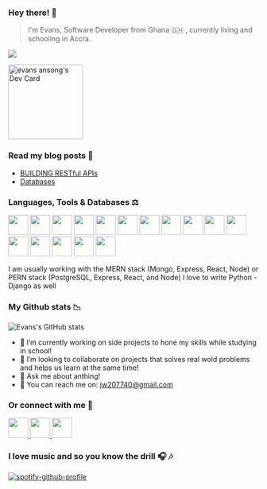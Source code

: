 <h3>Hey there! 👋 </h3>

> I'm Evans, Software Developer from  Ghana 🇬🇭 , currently living and schooling in Accra.

![](https://komarev.com/ghpvc/?username=evans646)

<div style="marginRight:100%" >
   <a href="https://app.daily.dev/EVANS"><img src="https://api.daily.dev/devcards/69ef8c2f6199463f8000f978a7e11702.png?r=1xb" width="150" alt="evans ansong's Dev Card"/></a>
</div>

<h3>
    Read my blog posts 🔖 
</h3>
<ul style="listStyle:none" >
    <li>
        <a href="https://evansblog.hashnode.dev/building-restful-apis" target="_blank">BUILDING RESTful APIs</a>
    </li>
    <li>
        <a href="https://evansblog.hashnode.dev/databases"  target="_blank">Databases</a>
    </li>
</ul>
<h3>
  Languages, Tools & Databases ⚖️
</h3>

<p align='left' dir='auto'>
<img src="https://img.icons8.com/color/48/000000/html-5--v2.png" width="40" height="40"/>
<img src="https://img.icons8.com/color/50/000000/css3.png" width="40" height="40"/>
<img src="https://img.icons8.com/color/48/000000/javascript--v1.png"width="40" height="40" />
<img src="https://img.icons8.com/color/48/000000/bootstrap.png" width="40" height="40"/>
<img src="https://img.icons8.com/color/50/000000/sass.png"  width="40" height="40"/>
<img src="https://img.icons8.com/color/48/000000/material-ui.png"  width="40" height="40"/>
<img src="https://img.icons8.com/doodle/32/000000/canva.png" width="40" height="40"/>
<img src="https://img.icons8.com/color/48/000000/react-native.png"  width="40" height="40"/>
<img src="https://img.icons8.com/color/48/000000/redux.png"  width="40" height="40"/>
<img src="https://img.icons8.com/color/48/000000/python.png"  width="40" height="40"/>
<img src="https://img.icons8.com/color/48/000000/django.png"  width="40" height="40"/>
<img src="https://img.icons8.com/color/48/000000/mongodb.png"  width="40" height="40"/>
<img src="https://img.icons8.com/color/48/000000/postgreesql.png"  width="40" height="40"/>
<img src="https://img.icons8.com/fluency/48/000000/mysql-logo.png"  width="40" height="40"/>
<img src="https://img.icons8.com/color/48/000000/heroku.png" width="40" height="40"/>
<img src="https://img.icons8.com/external-tal-revivo-color-tal-revivo/48/000000/external-postman-is-the-only-complete-api-development-environment-logo-color-tal-revivo.png" width="40" height="40"/>
</p>

I am usually working with the MERN stack (Mongo, Express, React, Node) or PERN stack (PostgreSQL, Express, React, and Node)
I love to write Python - Django as well 


 <h3>
    My Github stats 📉
</h3>

![Evans's GitHub stats](https://github-readme-stats.vercel.app/api?username=evans646&show_icons=true&theme=radical)


- 🔭 I’m currently working on side projects to hone my skills  while studying in school!
- 👯 I’m looking to collaborate on projects that solves real wold problems and helps us learn at the same time!
- 💬 Ask me about anthing! 
- 📧 You can reach me on: jw207740@gmail.com

<h3>
    Or connect with me 📲 
</h3>

 <p align='left' dir='auto'>
 <a href="https://www.linkedin.com/in/evansprofile/">
     <img src="https://img.icons8.com/fluency/48/000000/linkedin.png"  width="40" height="40"/>
 </a>
 <a href="https://web.facebook.com/evansodeneho.ansong/">
    <img src="https://img.icons8.com/fluency/48/000000/facebook-new.png"  width="40" height="40"/>
 </a>
 <a href="https://www.instagram.com/loveyours.164/">
    <img src="https://img.icons8.com/fluency/48/000000/instagram-new.png"  width="40" height="40">
 </a>
</p>


<h3>
    I love music and so you know the drill  🎧 🎶 
</h3>


[![spotify-github-profile](https://spotify-github-profile.vercel.app/api/view?uid=badman1q&cover_image=true&theme=novatorem&bar_color=53b14f&bar_color_cover=false)](https://github.com/kittinan/spotify-github-profile)


